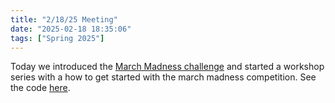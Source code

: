 ```yaml
---
title: "2/18/25 Meeting"
date: "2025-02-18 18:35:06"
tags: ["Spring 2025"]
---
```

Today we introduced the [March Madness challenge](https://wiscosac.wordpress.com/2025/02/18/march-madness-data-challenge-2025/) and started a workshop series with a how to get started with the march madness competition. See the code [here](https://github.com/wiscosac/wiscosac.github.io/blob/master/files/modelcode.R).
